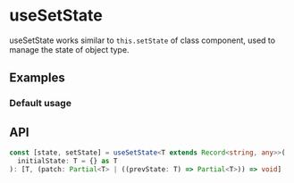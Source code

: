 # useSetState

useSetState works similar to `this.setState` of class component, used to manage the state of object type.

## Examples

### Default usage

<code src="./demo/demo1.tsx"></code>

## API

```typescript
const [state, setState] = useSetState<T extends Record<string, any>>(
  initialState: T = {} as T
): [T, (patch: Partial<T> | ((prevState: T) => Partial<T>)) => void]
```
